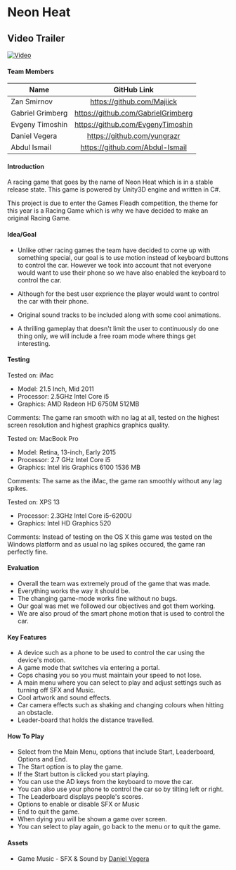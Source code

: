 # Neon Heat

## Video Trailer
[![Video](https://github.com/Majiick/Neon-Heat/blob/master/Design%20Doc/NeonPoster.jpg)](https://www.youtube.com/watch?v=uykz5mCjV0w)

#### Team Members
| Name       | GitHub Link      |
| -------------   |:-------------:|
| Zan Smirnov     |https://github.com/Majiick         |
| Gabriel Grimberg|https://github.com/GabrielGrimberg |
| Evgeny Timoshin |https://github.com/EvgenyTimoshin  |
| Daniel Vegera   |https://github.com/yungrazr        |
| Abdul Ismail    |https://github.com/Abdul-Ismail    |

#### Introduction
A racing game that goes by the name of Neon Heat which is in a stable release state. This game is powered by Unity3D engine and written in C#.

This project is due to enter the Games Fleadh competition, the theme for this year is a Racing Game which is why we have decided to make an original Racing Game.

#### Idea/Goal
- Unlike other racing games the team have decided to come up with something special, our goal is to use motion instead of keyboard buttons to control the car. However we took into account that not everyone would want to use their phone so we have also enabled the keyboard to control
the car.

- Although for the best user exprience the player would want to control the car with their phone.

- Original sound tracks to be included along with some cool animations.

- A thrilling gameplay that doesn't limit the user to continuously do one thing only, we will include a free roam mode where things get interesting.

#### Testing

Tested on: iMac
- Model: 21.5 Inch, Mid 2011
- Processor: 2.5GHz Intel Core i5
- Graphics: AMD Radeon HD 6750M 512MB

Comments: The game ran smooth with no lag at all, tested on the highest screen resolution and highest graphics graphics quality.

Tested on: MacBook Pro
- Model: Retina, 13-inch, Early 2015
- Processor: 2.7 GHz Intel Core i5
- Graphics: Intel Iris Graphics 6100 1536 MB

Comments: The same as the iMac, the game ran smoothly without any lag spikes.

Tested on: XPS 13
- Processor: 2.3GHz Intel Core i5-6200U
- Graphics: Intel HD Graphics 520

Comments: Instead of testing on the OS X this game was tested on the Windows platform and as usual no lag spikes occured, the game ran perfectly fine.

#### Evaluation
- Overall the team was extremely proud of the game that was made.
- Everything works the way it should be.
- The changing game-mode works fine without no bugs.
- Our goal was met we followed our objectives and got them working.
- We are also proud of the smart phone motion that is used to control the car.

#### Key Features
- A device such as a phone to be used to control the car using the device's motion.
- A game mode that switches via entering a portal.
- Cops chasing you so you must maintain your speed to not lose.
- A main menu where you can select to play and adjust settings such as turning off SFX and Music.
- Cool artwork and sound effects.
- Car camera effects such as shaking and changing colours when hitting an obstacle.
- Leader-board that holds the distance travelled.

#### How To Play
- Select from the Main Menu, options that include Start, Leaderboard, Options and End.
- The Start option is to play the game.
- If the Start button is clicked you start playing.
- You can use the AD keys from the keyboard to move the car.
- You can also use your phone to control the car so by tilting left or right.
- The Leaderboard displays people's scores.
- Options to enable or disable SFX or Music
- End to quit the game. 
- When dying you will be shown a game over screen.
- You can select to play again, go back to the menu or to quit the game.

#### Assets
- Game Music - SFX & Sound by [Daniel Vegera](https://soundcloud.com/sport-smen)
